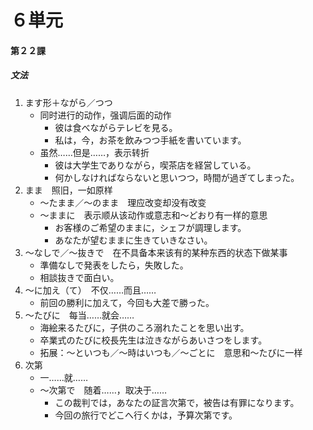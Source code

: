 # ６単元
#### 第２２課
##### 文法
1. ます形＋ながら／つつ
	- 同时进行的动作，强调后面的动作
		- 彼は食べながらテレビを見る。
		- 私は，今，お茶を飲みつつ手紙を書いています。
	- 虽然……但是……，表示转折
		- 彼は大学生でありながら，喫茶店を経営している。
		- 何かしなければならないと思いつつ，時間が過ぎてしまった。
1. まま　照旧，一如原样
	- ～たまま／～のまま　理应改变却没有改变
	- ～ままに　表示顺从该动作或意志和～どおり有一样的意思
		- お客様のご希望のままに，シェフが調理します。
		- あなたが望むままに生きていきなさい。
1. ～なしで／～抜きで　在不具备本来该有的某种东西的状态下做某事
	- 準備なしで発表をしたら，失敗した。
	- 相談抜きで面白い。
1. ～に加え（て）　不仅……而且……
	- 前回の勝利に加えて，今回も大差で勝った。
1. ～たびに　每当……就会……
	- 海絵来るたびに，子供のころ溺れたことを思い出す。
	- 卒業式のたびに校長先生は泣きながらあいさつをします。
	- 拓展：～といつも／～時はいつも／～ごとに　意思和～たびに一样
1. 次第
	- 一……就……
	- ～次第で　随着……，取决于……
		- この裁判では，あなたの証言次第で，被告は有罪になります。
		- 今回の旅行でどこへ行くかは，予算次第です。